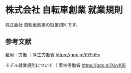 
# 株式会社 自転車創業 就業規則
<!--  ------------------------------------------------------------------------------------  -->

株式会社 自転車創業の就業規則です。







## 参考文献
<!--  ------------------------------------------------------------------------------------  -->

雇用・労働 ｜厚生労働省
https://goo.gl/hYFdFv


モデル就業規則について ｜厚生労働省
https://goo.gl/XuyKl6
